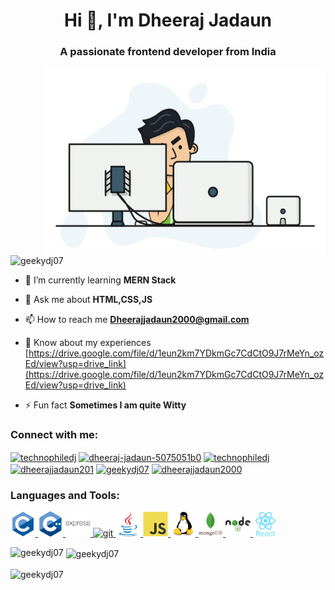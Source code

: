 <h1 align="center">Hi 👋, I'm Dheeraj Jadaun</h1>
<h3 align="center">A passionate frontend developer from India</h3>
<img align="right" src="https://raw.githubusercontent.com/rajpratyush/rajpratyush/master/me_1.gif" width="450px" height="300px" alt="coding">
<p align="left"> <img src="https://komarev.com/ghpvc/?username=geekydj07&label=Profile%20views&color=0e75b6&style=flat" alt="geekydj07" /> </p>

- 🌱 I’m currently learning **MERN Stack**

- 💬 Ask me about **HTML,CSS,JS**

- 📫 How to reach me **Dheerajjadaun2000@gmail.com**

- 📄 Know about my experiences [https://drive.google.com/file/d/1eun2km7YDkmGc7CdCtO9J7rMeYn_ozEd/view?usp=drive_link](https://drive.google.com/file/d/1eun2km7YDkmGc7CdCtO9J7rMeYn_ozEd/view?usp=drive_link)

- ⚡ Fun fact **Sometimes I am quite Witty**

<h3 align="left">Connect with me:</h3>
<p align="left">
<a href="https://twitter.com/technophiledj" target="blank"><img align="center" src="https://raw.githubusercontent.com/rahuldkjain/github-profile-readme-generator/master/src/images/icons/Social/twitter.svg" alt="technophiledj" height="30" width="40" /></a>
<a href="https://linkedin.com/in/dheeraj-jadaun-5075051b0" target="blank"><img align="center" src="https://raw.githubusercontent.com/rahuldkjain/github-profile-readme-generator/master/src/images/icons/Social/linked-in-alt.svg" alt="dheeraj-jadaun-5075051b0" height="30" width="40" /></a>
<a href="https://instagram.com/technophiledj" target="blank"><img align="center" src="https://raw.githubusercontent.com/rahuldkjain/github-profile-readme-generator/master/src/images/icons/Social/instagram.svg" alt="technophiledj" height="30" width="40" /></a>
<a href="https://www.hackerrank.com/dheerajjadaun201" target="blank"><img align="center" src="https://raw.githubusercontent.com/rahuldkjain/github-profile-readme-generator/master/src/images/icons/Social/hackerrank.svg" alt="dheerajjadaun201" height="30" width="40" /></a>
<a href="https://www.leetcode.com/geekydj07" target="blank"><img align="center" src="https://raw.githubusercontent.com/rahuldkjain/github-profile-readme-generator/master/src/images/icons/Social/leet-code.svg" alt="geekydj07" height="30" width="40" /></a>
<a href="https://auth.geeksforgeeks.org/user/dheerajjadaun2000" target="blank"><img align="center" src="https://raw.githubusercontent.com/rahuldkjain/github-profile-readme-generator/master/src/images/icons/Social/geeks-for-geeks.svg" alt="dheerajjadaun2000" height="30" width="40" /></a>
</p>

<h3 align="left">Languages and Tools:</h3>
<p align="left"> <a href="https://www.cprogramming.com/" target="_blank" rel="noreferrer"> <img src="https://raw.githubusercontent.com/devicons/devicon/master/icons/c/c-original.svg" alt="c" width="40" height="40"/> </a> <a href="https://www.w3schools.com/cpp/" target="_blank" rel="noreferrer"> <img src="https://raw.githubusercontent.com/devicons/devicon/master/icons/cplusplus/cplusplus-original.svg" alt="cplusplus" width="40" height="40"/> </a> <a href="https://expressjs.com" target="_blank" rel="noreferrer"> <img src="https://raw.githubusercontent.com/devicons/devicon/master/icons/express/express-original-wordmark.svg" alt="express" width="40" height="40"/> </a> <a href="https://git-scm.com/" target="_blank" rel="noreferrer"> <img src="https://www.vectorlogo.zone/logos/git-scm/git-scm-icon.svg" alt="git" width="40" height="40"/> </a> <a href="https://www.java.com" target="_blank" rel="noreferrer"> <img src="https://raw.githubusercontent.com/devicons/devicon/master/icons/java/java-original.svg" alt="java" width="40" height="40"/> </a> <a href="https://developer.mozilla.org/en-US/docs/Web/JavaScript" target="_blank" rel="noreferrer"> <img src="https://raw.githubusercontent.com/devicons/devicon/master/icons/javascript/javascript-original.svg" alt="javascript" width="40" height="40"/> </a> <a href="https://www.linux.org/" target="_blank" rel="noreferrer"> <img src="https://raw.githubusercontent.com/devicons/devicon/master/icons/linux/linux-original.svg" alt="linux" width="40" height="40"/> </a> <a href="https://www.mongodb.com/" target="_blank" rel="noreferrer"> <img src="https://raw.githubusercontent.com/devicons/devicon/master/icons/mongodb/mongodb-original-wordmark.svg" alt="mongodb" width="40" height="40"/> </a> <a href="https://nodejs.org" target="_blank" rel="noreferrer"> <img src="https://raw.githubusercontent.com/devicons/devicon/master/icons/nodejs/nodejs-original-wordmark.svg" alt="nodejs" width="40" height="40"/> </a> <a href="https://reactjs.org/" target="_blank" rel="noreferrer"> <img src="https://raw.githubusercontent.com/devicons/devicon/master/icons/react/react-original-wordmark.svg" alt="react" width="40" height="40"/> </a> </p>

<p><img align="left" src="https://github-readme-stats.vercel.app/api/top-langs?username=geekydj07&show_icons=true&locale=en&layout=compact" alt="geekydj07" /></p>

<p>&nbsp;<img align="center" src="https://github-readme-stats.vercel.app/api?username=geekydj07&show_icons=true&locale=en" alt="geekydj07" /></p>

<p><img align="center" src="https://github-readme-streak-stats.herokuapp.com/?user=geekydj07&" alt="geekydj07" /></p>
